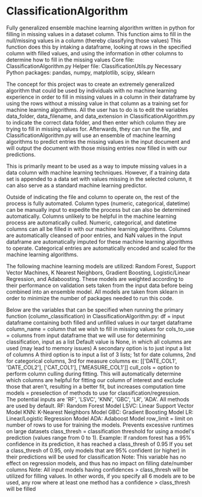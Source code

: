 # ClassificationAlgorithm
Fully generalized ensemble machine learning algorithm written in python for filling in missing values in a dataset column.
This function aims to fill in the null/missing values in a column (thereby classifying those values)
This function does this by intaking a dataframe, looking at rows in the specified column with filled values, and using the information in other columns to determine how to fill in the missing values
Core file:  ClassificationAlgorithm.py
Helper file:  ClassificationUtils.py
Necessary Python packages:  pandas, numpy, matplotlib, scipy, sklearn

The concept for this project was to create an extremely generalized algorithm that could be used by individuals with no machine learning experience in order to fill in missing values in a column in their dataframe by using the rows without a missing value in that column as a training set for machine learning algorithms.  All the user has to do is to edit the variables data_folder, data_filename, and data_extension in ClassificationAlgorithm.py to indicate the correct data folder, and then enter which column they are trying to fill in missing values for.  Afterwards, they can run the file, and ClassificationAlgorithm.py will use an ensemble of machine learning algorithms to predict entries the missing values in the input document and will output the document with those missing entries now filled in with our predictions.  

This is primarily meant to be used as a way to impute missing values in a data column with machine learning techniques.  However, if a training data set is appended to a data set with values missing in the selected column, it can also serve as a standard machine learning predictor.

Outside of indicating the file and column to operate on, the rest of the process is fully automated.  Column types (numeric, categorical, datetime) can be manually input to expedite the process but can also be determined automatically.  Columns unlikely to be helpful in the machine learning process are automatically culled.  Numeric, categorical, and datetime columns can all be filled in with our machine learning algorithms.  Columns are automatically cleansed of poor entries, and NaN values in the input dataframe are automatically imputed for these machine learning algorithms to operate.  Categorical entries are automatically encoded and scaled for the machine learning algorithms.

The following machine learning models are utilized:  Random Forest, Support Vector Machines, K Nearest Neighbors, Gradient Boosting, Logistic/Linear Regression, and Adaboosting.  These models are weighted according to their performance on validation sets taken from the input data before being combined into an ensemble model.  All models are taken from sklearn in order to minimize the number of packages needed to run this code.

Below are the variables that can be specified when running the primary function (column_classification) in ClassificationAlgorithm.py:
df = input dataframe containing both filled and unfilled values in our target dataframe
column_name = column that we wish to fill in missing values for
cols_to_use = columns from input dataframe that we will use for determining classification, input as a list
  Default value is None, in which all columns are used (may lead to memory issues)
  A secondary option is to just input a list of columns
  A third option is to input a list of 3 lists; 1st for date columns, 2nd for categorical columns, 3rd for measure columns
    ex: [['DATE_COL1', 'DATE_COL2'], ['CAT_COL1'], ['MEASURE_COL1']]
cull_cols = option to perform column culling during fitting.  This will automatically determine which columns are helpful 
  for fitting our column of interest and exclude those that aren't, resulting in a better fit, but increases computation time
models = preselection of methods to use for classification/regression.  
  The potential inputs are 'RF', 'LSVC', 'KNN', 'GBC', 'LR', 'ADA'.  All methods are used by default.
  RF: Random Forest Model
  LSVC: Linear Support Vector Model
  KNN: K-Nearest Neighbors Model
  GBC: Gradient Boosting Model
  LR: Linear/Logistic Regression Model
  ADA: Adaboost Model
row_limit = limit on number of rows to use for training the models.  Prevents excessive runtimes on large datasets
class_thresh = classification threshold for using a model's prediction (values range from 0 to 1).
  Example: If random forest has a 95% confidence in its prediction, it has reached a class_thresh of 0.95
  If you set a class_thresh of 0.95, only models that are 95% confident (or higher) in their predictions will be used for classification
    Note:  This variable has no effect on regression models, and thus has no impact on filling date/number columns
    Note:  All input models having confidences > class_thresh will be utilized for filling values.  In other words, if you specify
      all 6 models are to be used, any row where at least one method has a confidence > class_thresh will be filled
